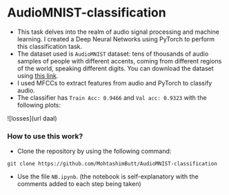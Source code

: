 # AudioMNIST-classification

- This task delves into the realm of audio signal processing and machine learning. I created a Deep Neural Networks using PyTorch to perform this classification task.
- The dataset used is `AudioMNIST` dataset: tens of thousands of audio samples of people with different accents, coming from different regions of the world, speaking different digits. You can download the dataset using [this link](https://drive.google.com/file/d/1EDbjnXFlmdnru1N36KpQR054dSpsixW8/view?usp=sharing).
- I used MFCCs to extract features from audio and PyTorch to classify audio.
- The classifier has `Train Acc: 0.9466` and `Val acc: 0.9323` with the following plots:

![losses](url daal)

### How to use this work?
- Clone the repository by using the following command:
```
git clone https://github.com/MohtashimButt/AudioMNIST-classification
```
- Use the file `NB.ipynb`. (the notebook is self-explanatory with the comments added to each step being taken)

